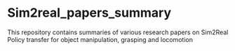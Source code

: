 # Sim2real_papers_summary

This repository contains summaries of various research papers on Sim2Real Policy transfer for object manipulation, grasping and locomotion
